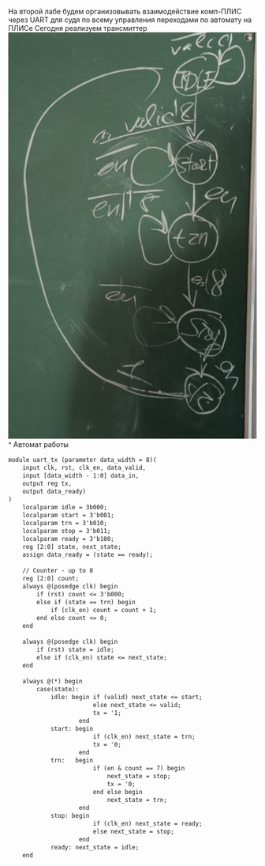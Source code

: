 На второй лабе будем организовывать взаимодействие комп-ПЛИС через UART для судя по всему управления переходами по автомату на ПЛИСе
Сегодня реализуем трансмиттер
![Pasted image 20250403092843.png](%D0%9F%D0%B8%D0%BA%D1%87%D0%B8/%D0%A1%D0%B5%D0%BC%D0%B8%D0%BD%D0%B0%D1%80%D1%8B/Pasted%20image%2020250403092843.png)
^ Автомат работы

````
module uart_tx (parameter data_width = 8)(
	input clk, rst, clk_en, data_valid,
	input [data_width - 1:0] data_in,
	output reg tx,
	output data_ready)
)
	localparam idle = 3b000;
	localparam start = 3'b001;
	localparam trn = 3'b010;
	localparam stop = 3'b011;
	localparam ready = 3'b100;
	reg [2:0] state, next_state;
	assign data_ready = (state == ready);
	
	// Counter - up to 8
	reg [2:0] count;
	always @(posedge clk) begin
		if (rst) count <= 3'b000;
		else if (state == trn) begin
			if (clk_en) count = count + 1;
		end else count <= 0;
	end
	
	always @(posedge clk) begin
		if (rst) state = idle;
		else if (clk_en) state <= next_state;
	end
	
	always @(*) begin
		case(state):
			idle: begin if (valid) next_state <= start;
						else next_state <= valid;
						tx = '1;
					end
			start: begin
						if (clk_en) next_state = trn;
						tx = '0;
					end
			trn:   begin
						if (en & count == 7) begin 
							next_state = stop;
							tx = '0;
						end else begin
							next_state = trn;
					end
			stop: begin
						if (clk_en) next_state = ready;
						else next_state = stop;
					end
			ready: next_state = idle;
	end
````
